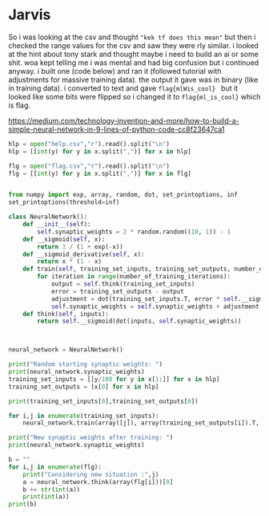 # Jarvis

So i was looking at the csv and thought `"kek tf does this mean"` but then i checked the range values for the csv and saw they were rly
similar. i looked at the hint about tony stark and thought maybe i need to build an ai or some shit. 
woa kept telling me i was mental and had big confusion but i continued anyway.
i built one (code below) and ran it (followed tutorial with adjustments for massive training data).
the output it gave was in binary (like in training data). i converted to text and gave `flag{mlWis_cool} `
but it looked like some bits were flipped so i changed it to `flag{ml_is_cool}` which is flag.

https://medium.com/technology-invention-and-more/how-to-build-a-simple-neural-network-in-9-lines-of-python-code-cc8f23647ca1
```python
hlp = open("help.csv","r").read().split("\n")
hlp = [[int(y) for y in x.split(",")] for x in hlp]

flg = open("flag.csv","r").read().split("\n")
flg = [[int(y) for y in x.split(",")] for x in flg]


from numpy import exp, array, random, dot, set_printoptions, inf
set_printoptions(threshold=inf)

class NeuralNetwork():
    def __init__(self):
        self.synaptic_weights = 2 * random.random((10, 1)) - 1
    def __sigmoid(self, x):
        return 1 / (1 + exp(-x))
    def __sigmoid_derivative(self, x):
        return x * (1 - x)
    def train(self, training_set_inputs, training_set_outputs, number_of_training_iterations):
        for iteration in range(number_of_training_iterations):
            output = self.think(training_set_inputs)
            error = training_set_outputs - output
            adjustment = dot(training_set_inputs.T, error * self.__sigmoid_derivative(output))
            self.synaptic_weights = self.synaptic_weights + adjustment # fukin numpy being shit kek
    def think(self, inputs):
        return self.__sigmoid(dot(inputs, self.synaptic_weights))



neural_network = NeuralNetwork()

print("Random starting synaptic weights: ")
print(neural_network.synaptic_weights)
training_set_inputs = [[y/100 for y in x[1:]] for x in hlp]
training_set_outputs = [x[0] for x in hlp]

print(training_set_inputs[0],training_set_outputs[0])

for i,j in enumerate(training_set_inputs):
    neural_network.train(array([j]), array(training_set_outputs[i]).T, 10000) # gotta train individually or numpy gets triggered

print("New synaptic weights after training: ")
print(neural_network.synaptic_weights)

b = ""
for i,j in enumerate(flg):
    print("Considering new situation :",j)
    a = neural_network.think(array(flg[i]))[0]
    b += str(int(a))
    print(int(a))
print(b)
```
